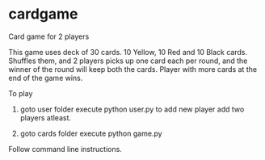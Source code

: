 # cardgame
Card game for 2 players

This game uses deck of 30 cards. 10 Yellow, 10 Red and 10 Black cards. 
Shuffles them, and 2 players picks up one card each per round, and the winner of the round will keep both the cards. 
Player with more cards at the end of the game wins.

To play
1. goto user folder
execute python user.py to add new player
add two players atleast.

2. goto cards folder
execute python game.py

Follow command line instructions. 


